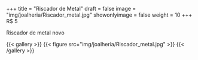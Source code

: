 +++
title = "Riscador de Metal"
draft = false
image = "img/joalheria/Riscador_metal.jpg"
showonlyimage = false
weight = 10
+++
<span class="price">R$ 5</span>

<!--more-->

Riscador de metal novo

{{< gallery >}}
{{< figure src="img/joalheria/Riscador_metal.jpg" >}}
{{< /gallery >}}
